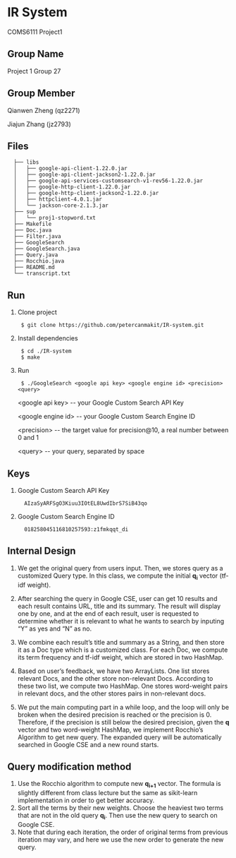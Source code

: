 # IR System
COMS6111 Project1

Group Name
--------
Project 1 Group 27

Group Member
--------
   Qianwen Zheng (qz2271)

   Jiajun Zhang (jz2793)

Files
--------
      ├── libs
      │   ├── google-api-client-1.22.0.jar
      │   ├── google-api-client-jackson2-1.22.0.jar
      │   ├── google-api-services-customsearch-v1-rev56-1.22.0.jar
      │   ├── google-http-client-1.22.0.jar
      │   ├── google-http-client-jackson2-1.22.0.jar
      │   ├── httpclient-4.0.1.jar
      │   └── jackson-core-2.1.3.jar
      ├── sup
      │   └── proj1-stopword.txt
      ├── Makefile
      ├── Doc.java
      ├── Filter.java
      ├── GoogleSearch
      ├── GoogleSearch.java
      ├── Query.java
      ├── Rocchio.java
      ├── README.md
      └── transcript.txt


Run
--------
1. Clone project

        $ git clone https://github.com/petercanmakit/IR-system.git
        
2. Install dependencies

        $ cd ./IR-system
        $ make

3. Run

        $ ./GoogleSearch <google api key> <google engine id> <precision> <query>

   \<google api key> -- your Google Custom Search API Key

   \<google engine id> -- your Google Custom Search Engine ID

   \<precision> -- the target value for precision@10, a real number between 0 and 1

   \<query> -- your query, separated by space

Keys
--------
1. Google Custom Search API Key

         AIzaSyARFSgO3Kiuu3IOtEL8UwdIbrS7SiB43qo

2. Google Custom Search Engine ID

         018258045116810257593:z1fmkqqt_di

Internal Design
---------
1. We get the original query from users input. Then, we stores query as a customized Query type. In this class, we compute the initial __q<sub>i</sub>__ vector (tf-idf weight).

2. After searching the query in Google CSE, user can get 10 results and each result contains URL, title and its summary. The result will display one by one, and at the end of each result, user is requested to determine whether it is relevant to what he wants to search by inputing “Y” as yes and “N” as no.

3. We combine each result’s title and summary as a String, and then store it as a Doc type which is a customized class. For each Doc, we compute its term frequency and tf-idf weight, which are stored in two HashMap.

4. Based on user’s feedback, we have two ArrayLists. One list stores relevant Docs, and the other store non-relevant Docs. According to these two list, we compute two HashMap. One stores word-weight pairs in relevant docs, and the other stores pairs in non-relevant docs.

5. We put the main computing part in a while loop, and the loop will only be broken when the desired precision is reached or the precision is 0. Therefore, if the precision is still below the desired precision, given the __q__ vector and two word-weight HashMap, we implement Rocchio’s Algorithm to get new query. The expanded query will be automatically searched in Google CSE and a new round starts.

Query modification method
--------
1. Use the Rocchio algorithm to compute new __q<sub>i\+1</sub>__ vector. The formula is slightly different from class lecture but the same as sikit-learn implementation in order to get better accuracy.
2. Sort all the terms by their new weights. Choose the heaviest two terms that are not in the old query __q<sub>i</sub>__. Then use the new query to search on Google CSE.
3. Note that during each iteration, the order of original terms from previous iteration may vary, and here we use the new order to generate the new query.

